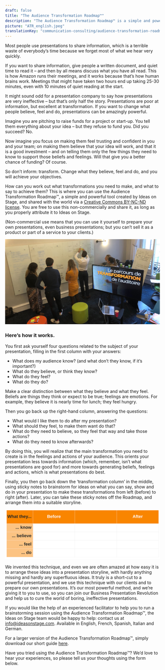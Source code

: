 ```yaml
---
draft: false
title: "The Audience Transformation Roadmap™"
description: "The Audience Transformation Roadmap™ is a simple and powerful tool created by Ideas on Stage to work out what transformations you need to make and what to say to achieve them."
picture: "ATR_english.jpeg"
translationKey: "communication-consulting/audience-transformation-roadmap"
---
```


Most people use presentations to share information, which is a terrible waste of everybody’s time because we forget most of what we hear very quickly. 

If you want to share information, give people a written document, and quiet time to read it – and then by all means discuss what you have all read. This is how Amazon runs their meetings, and it works because that’s how human brains work. Meetings that might have taken two hours end up taking 25-30 minutes, even with 10 minutes of quiet reading at the start.

It might sound odd for a presentation company to say how presentations are very ineffective – but that’s only half the story. Presentations are poor at information, but excellent at transformation. If you want to change what people believe, feel and do, presentations can be amazingly powerful.

Imagine you are pitching to raise funds for a project or start-up. You tell them everything about your idea – but they refuse to fund you. Did you succeed? No.

Now imagine you focus on making them feel trusting and confident in you and your team; on making them believe that your idea will work, and that it is a good investment – and on telling them only the few things they need to know to support those beliefs and feelings. Will that give you a better chance of funding? Of course.

So don’t inform: transform. Change what they believe, feel and do, and you will achieve your objectives.

How can you work out what transformations you need to make, and what to say to achieve them? This is where you can use the Audience Transformation Roadmap™, a simple and powerful tool created by Ideas on Stage, and shared with the world via a [Creative Commons BY-NC-ND license](https://creativecommons.org/licenses/by-nc-nd/4.0/). You are free to use this non-commercially and share it, as long as you properly attribute it to Ideas on Stage.

(Non-commercial use means that you can use it yourself to prepare your own presentations, even business presentations; but you can’t sell it as a product or part of a service to your clients.)

![ATR in action](atr_from_iOS.jpg)

### Here’s how it works.

You first ask yourself four questions related to the subject of your presentation, filling in the first column with your answers:

-	What does my audience know? (and what don’t they know, if it’s important?)
-	What do they believe, or think they know?
-	What do they feel?
-	What do they do?

Make a clear distinction between what they believe and what they feel. Beliefs are things they think or expect to be true; feelings are emotions. For example, they believe it is nearly time for lunch; they feel hungry.

Then you go back up the right-hand column, answering the questions:
	
-	What would I like them to do after my presentation?
-	What should they feel, to make them want do that?
-	What do they need to believe, so they feel that way and take those actions?
-	What do they need to know afterwards?

By doing this, you will realize that the main transformation you need to create is in the feelings and actions of your audience. This orients your presentation less towards information (which, remember, isn’t what presentations are good for) and more towards generating beliefs, feelings and actions, which is what presentations do best.

Finally, you then go back down the ‘transformation column’ in the middle, using sticky notes to brainstorm for ideas on what you can say, show and do in your presentation to make these transformations from left (before) to right (after). Later, you can take these sticky notes off the Roadmap, and arrange them into a suitable storyline.

![The Audience Transformation Roadmap™ matrix](atr_matrix.svg)

We invented this technique, and even we are often amazed at how easy it is to arrange these ideas into a presentation storyline, with hardly anything missing and hardly any superfluous ideas. It truly is a short-cut to a powerful presentation, and we use this technique with our clients and to prepare our own presentations. It’s our most powerful method, and we’re giving it to you to use, so you can join our Business Presentation Revolution and help us to cure the world of boring, ineffective presentations.

If you would like the help of an experienced facilitator to help you to run a brainstorming session using the Audience Transformation Roadmap™, the Ideas on Stage team would be happy to help: contact us at info@ideasonstage.com. Available in English, French, Spanish, Italian and German.

For a larger version of the Audience Transformation Roadmap™, simply download our short guide [here](/files/ATR_template_Ideas_on_Stage.pdf).

Have you tried using the Audience Transformation Roadmap™? We’d love to hear your experiences, so please tell us your thoughts using the form below.

